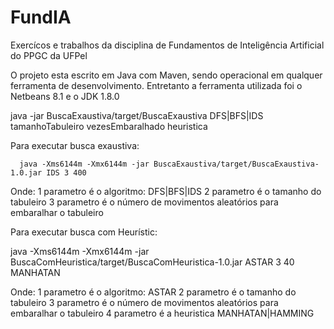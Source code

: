 # FundIA
Exercícos e trabalhos da disciplina de Fundamentos de Inteligência Artificial do PPGC da UFPel

O projeto esta escrito em Java com Maven, sendo operacional em qualquer ferramenta de desenvolvimento. Entretanto a 
ferramenta utilizada foi o Netbeans 8.1 e o JDK 1.8.0



java -jar BuscaExaustiva/target/BuscaExaustiva DFS|BFS|IDS tamanhoTabuleiro vezesEmbaralhado heuristica


Para executar busca exaustiva:

      java -Xms6144m -Xmx6144m -jar BuscaExaustiva/target/BuscaExaustiva-1.0.jar IDS 3 400 

Onde:
1 parametro é o algoritmo:  DFS|BFS|IDS
2 parametro é o tamanho do tabuleiro
3 parametro é o número de movimentos aleatórios para embaralhar o tabuleiro




Para executar busca com Heurístic:

java -Xms6144m -Xmx6144m -jar BuscaComHeuristica/target/BuscaComHeuristica-1.0.jar ASTAR 3 40 MANHATAN

Onde:
1 parametro é o algoritmo:  ASTAR
2 parametro é o tamanho do tabuleiro
3 parametro é o número de movimentos aleatórios para embaralhar o tabuleiro
4 parametro é a heuristica MANHATAN|HAMMING


